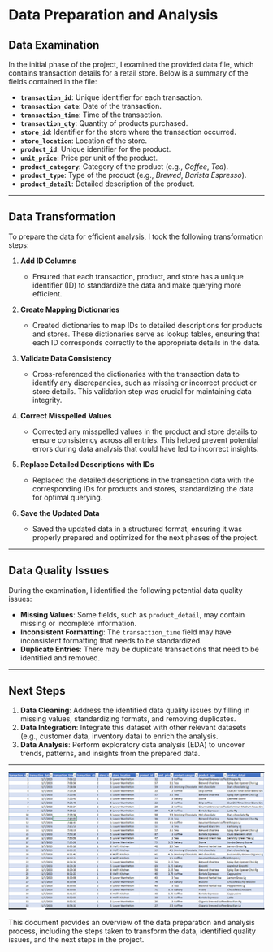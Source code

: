 # Data Preparation and Analysis

## Data Examination

In the initial phase of the project, I examined the provided data file, which contains transaction details for a retail store. Below is a summary of the fields contained in the file:

- **`transaction_id`**: Unique identifier for each transaction.
- **`transaction_date`**: Date of the transaction.
- **`transaction_time`**: Time of the transaction.
- **`transaction_qty`**: Quantity of products purchased.
- **`store_id`**: Identifier for the store where the transaction occurred.
- **`store_location`**: Location of the store.
- **`product_id`**: Unique identifier for the product.
- **`unit_price`**: Price per unit of the product.
- **`product_category`**: Category of the product (e.g., *Coffee*, *Tea*).
- **`product_type`**: Type of the product (e.g., *Brewed*, *Barista Espresso*).
- **`product_detail`**: Detailed description of the product.

---

## Data Transformation

To prepare the data for efficient analysis, I took the following transformation steps:

1. **Add ID Columns**  
   - Ensured that each transaction, product, and store has a unique identifier (ID) to standardize the data and make querying more efficient.

2. **Create Mapping Dictionaries**  
   - Created dictionaries to map IDs to detailed descriptions for products and stores. These dictionaries serve as lookup tables, ensuring that each ID corresponds correctly to the appropriate details in the data.

3. **Validate Data Consistency**  
   - Cross-referenced the dictionaries with the transaction data to identify any discrepancies, such as missing or incorrect product or store details. This validation step was crucial for maintaining data integrity.

4. **Correct Misspelled Values**  
   - Corrected any misspelled values in the product and store details to ensure consistency across all entries. This helped prevent potential errors during data analysis that could have led to incorrect insights.

5. **Replace Detailed Descriptions with IDs**  
   - Replaced the detailed descriptions in the transaction data with the corresponding IDs for products and stores, standardizing the data for optimal querying.

6. **Save the Updated Data**  
   - Saved the updated data in a structured format, ensuring it was properly prepared and optimized for the next phases of the project.

---

## Data Quality Issues

During the examination, I identified the following potential data quality issues:

- **Missing Values**: Some fields, such as `product_detail`, may contain missing or incomplete information.
- **Inconsistent Formatting**: The `transaction_time` field may have inconsistent formatting that needs to be standardized.
- **Duplicate Entries**: There may be duplicate transactions that need to be identified and removed.

---

## Next Steps

1. **Data Cleaning**: Address the identified data quality issues by filling in missing values, standardizing formats, and removing duplicates.
2. **Data Integration**: Integrate this dataset with other relevant datasets (e.g., customer data, inventory data) to enrich the analysis.
3. **Data Analysis**: Perform exploratory data analysis (EDA) to uncover trends, patterns, and insights from the prepared data.

---

![Data](image/data_coffee_sales.png)

This document provides an overview of the data preparation and analysis process, including the steps taken to transform the data, identified quality issues, and the next steps in the project.
